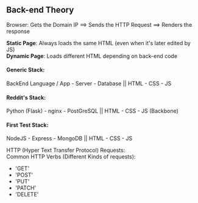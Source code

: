 ## Back-end Theory
Browser: Gets the Domain IP ==> Sends the HTTP Request ==> Renders the response

**Static Page**: Always loads the same HTML (even when it's later edited by JS)<br>
**Dynamic Page**: Loads different HTML depending on back-end code
 
#### Generic Stack:
BackEnd Language / App - Server - Database || HTML - CSS - JS
 
#### Reddit's Stack:
Python (Flask) - nginx - PostGreSQL  || HTML - CSS - JS (Backbone)
 
#### First Test Stack:
NodeJS - Express - MongoDB || HTML - CSS - JS

HTTP (Hyper Text Transfer Protocol) Requests:<br>
Common HTTP Verbs (Different Kinds of requests):
- 'GET'
- 'POST'
- 'PUT' 
- 'PATCH'
- 'DELETE'


